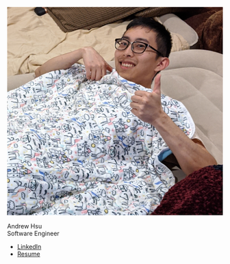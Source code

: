 <html>
    <head>
    <link rel="stylesheet" type="text/css" href="/main.css">
        <img src="./andrewblanket.png" 
        alt="Andrew in a blanket" >
    </head>
    <body>
        <p>
            Andrew Hsu
            <br>
            Software Engineer
        </p>
        <p>
            <ul>
                <li><a href="https://www.linkedin.com/in/andrew-hsu-tx/">LinkedIn</li>
                <li><a href="./Andrew_Hsu_Resume.pdf"> Resume </a> </li>
            </ul>
        </p>
    </body>
</html>
